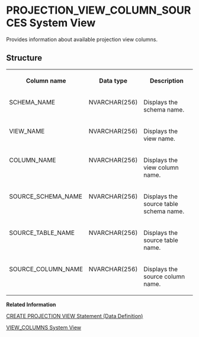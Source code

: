 <!-- loio292fdc0e26e84b9ea62b488a2863f914 -->

# PROJECTION\_VIEW\_COLUMN\_SOURCES System View

Provides information about available projection view columns.



## Structure


<table>
<tr>
<th valign="top">

Column name



</th>
<th valign="top">

Data type



</th>
<th valign="top">

Description



</th>
</tr>
<tr>
<td valign="top">

SCHEMA\_NAME



</td>
<td valign="top">

NVARCHAR\(256\)



</td>
<td valign="top">

Displays the schema name.



</td>
</tr>
<tr>
<td valign="top">

VIEW\_NAME



</td>
<td valign="top">

NVARCHAR\(256\)



</td>
<td valign="top">

Displays the view name.



</td>
</tr>
<tr>
<td valign="top">

COLUMN\_NAME



</td>
<td valign="top">

NVARCHAR\(256\)



</td>
<td valign="top">

Displays the view column name.



</td>
</tr>
<tr>
<td valign="top">

SOURCE\_SCHEMA\_NAME



</td>
<td valign="top">

NVARCHAR\(256\)



</td>
<td valign="top">

Displays the source table schema name.



</td>
</tr>
<tr>
<td valign="top">

SOURCE\_TABLE\_NAME



</td>
<td valign="top">

NVARCHAR\(256\)



</td>
<td valign="top">

Displays the source table name.



</td>
</tr>
<tr>
<td valign="top">

SOURCE\_COLUMN\_NAME



</td>
<td valign="top">

NVARCHAR\(256\)



</td>
<td valign="top">

Displays the source column name.



</td>
</tr>
</table>

**Related Information**  


[CREATE PROJECTION VIEW Statement \(Data Definition\)](../../010-SQL-Reference/012-SQL-Statements/create-projection-view-statement-data-definition-e35411b.md "Creates a projection view. Projection views can be used as updatable views; insert, update, and delete triggers on projection views are supported.")

[VIEW\_COLUMNS System View](view-columns-system-view-21028f1.md "Lists available view columns.")

